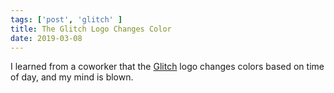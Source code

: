 ```yaml
---
tags: ['post', 'glitch' ]
title: The Glitch Logo Changes Color
date: 2019-03-08
---
```


I learned from a coworker that the [Glitch](https://glitch.com) logo changes colors based on time of day, and my mind is blown.